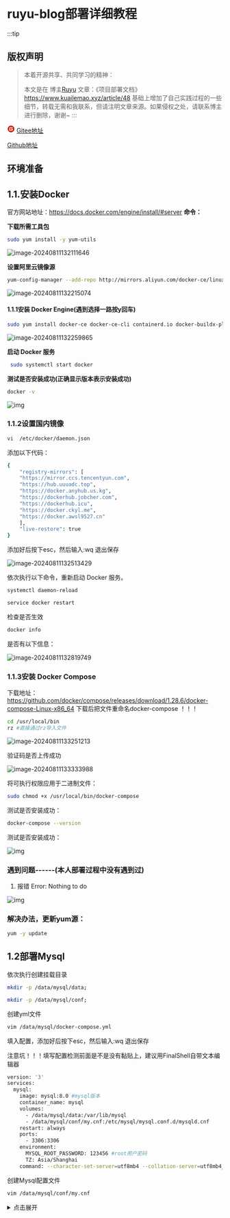 
# ruyu-blog部署详细教程

:::tip
## 版权声明[](https://wiki.onedayxyy.cn/blog#版权声明)

> 本着开源共享、共同学习的精神：
>
> 本文是在 博主[Ruyu](https://www.kuailemao.xyz/) 文章：《项目部署文档》https://www.kuailemao.xyz/article/48 基础上增加了自己实践过程的一些细节，转载无需和我联系，但请注明文章来源。如果侵权之处，请联系博主进行删除，谢谢~
:::

<svg t="1716800756587" class="icon" viewBox="0 0 1024 1024" version="1.1" xmlns="http://www.w3.org/2000/svg" p-id="3176" width="18" height="18"><path d="M512 960c-246.4 0-448-201.6-448-448s201.6-448 448-448 448 201.6 448 448-201.6 448-448 448z" fill="#D81E06" p-id="3177"></path><path d="M721.664 467.968h-235.52a22.272 22.272 0 0 0-20.736 20.736v51.776c0 10.368 10.368 20.736 20.736 20.736H628.48c10.368 0 20.736 10.304 20.736 20.672v10.368c0 33.664-28.48 62.08-62.144 62.08H392.896a22.272 22.272 0 0 1-20.672-20.672V436.928c0-33.664 28.48-62.08 62.08-62.08h287.36a22.272 22.272 0 0 0 20.736-20.736v-51.84a22.272 22.272 0 0 0-20.736-20.672h-287.36A152.96 152.96 0 0 0 281.6 434.368v287.36c0 10.304 10.368 20.672 20.736 20.672h302.848c75.072 0 137.216-62.08 137.216-137.216v-116.48a22.272 22.272 0 0 0-20.736-20.736z" fill="#FFFFFF" p-id="3178"></path></svg> [Gitee地址](https://gitee.com/kuailemao/ruyu-blog)

[Github地址](https://github.com/kuailemao/Ruyu-Blog)

## 环境准备

## 1.1.安装Docker

官方网站地址：https://docs.docker.com/engine/install/#server
**命令：**

**下载所需工具包**

```bash
sudo yum install -y yum-utils
```

![image-20240811132111646](https://ice.frostsky.com/2024/08/11/387468071c1cbbcc065923f5a6b4ea2f.png)

**设置阿里云镜像源**

```bash
yum-config-manager --add-repo http://mirrors.aliyun.com/docker-ce/linux/centos/docker-ce.repo
```

![image-20240811132215074](https://ice.frostsky.com/2024/08/11/074e166a1e2a6f30c304b76631b7576b.png)

#### 1.1.1安装 Docker Engine(遇到选择一路按y回车)

```bash
sudo yum install docker-ce docker-ce-cli containerd.io docker-buildx-plugin docker-compose-plugin
```

![image-20240811132259865](https://ice.frostsky.com/2024/08/11/8c5c048b665d5b7db8f4b52d64fca4bf.png)

**启动 Docker 服务**

```bash
 sudo systemctl start docker
```

**测试是否安装成功(正确显示版本表示安装成功)**

```bash
docker -v
```

![img](https://image.kuailemao.xyz/blog/article/articleImage/0c981758-2b87-4e74-835d-60f4145c11b3.png)

### 1.1.2设置国内镜像

```bash
vi  /etc/docker/daemon.json
```

添加以下代码：

```bash
{
    "registry-mirrors": [
    "https://mirror.ccs.tencentyun.com",
    "https://hub.uuuadc.top",
    "https://docker.anyhub.us.kg",
    "https://dockerhub.jobcher.com",
    "https://dockerhub.icu",
    "https://docker.ckyl.me",
    "https://docker.awsl9527.cn"
    ],
    "live-restore": true
}
```

添加好后按下esc，然后输入:wq       退出保存

![image-20240811132513429](https://ice.frostsky.com/2024/08/11/48566ee74e800de578b8032afbc9942a.png)

依次执行以下命令，重新启动 Docker 服务。

```bash
systemctl daemon-reload
```

```bash
service docker restart
```

检查是否生效

```bash
docker info
```

是否有以下信息：

![image-20240811132819749](https://ice.frostsky.com/2024/08/11/477ab3d13c5a922be074a0672c97b89e.png)

### 1.1.3安装 Docker Compose

下载地址：https://github.com/docker/compose/releases/download/1.28.6/docker-compose-Linux-x86_64
下载后把文件重命名docker-compose ！！！

```bash
cd /usr/local/bin
rz #直接通过rz导入文件
```

![image-20240811133251213](https://ice.frostsky.com/2024/08/11/6e399cb50c67ea313a64963b360ade44.png)

验证码是否上传成功

![image-20240811133333988](https://ice.frostsky.com/2024/08/11/fc0ba71e4f19c7fcc22dcf119027fbca.png)

将可执行权限应用于二进制文件：

```bash
sudo chmod +x /usr/local/bin/docker-compose
```

测试是否安装成功：

```bash
docker-compose --version
```

测试是否安装成功：

![img](https://image.kuailemao.xyz/blog/article/articleImage/228c283e-5b96-4de2-a3cc-feb560dae5ea.png)

### 遇到问题------(本人部署过程中没有遇到过)

1. 报错 Error: Nothing to do

![img](https://image.kuailemao.xyz/blog/article/articleImage/329c5dc2-3e09-48aa-98e3-4712c4231829.png)

### 解决办法，更新yum源：

```bash
yum -y update
```
## 1.2部署Mysql

依次执行创建挂载目录

```bash
mkdir -p /data/mysql/data;
```

```bash
mkdir -p /data/mysql/conf;
```

创建yml文件

```bash
vim /data/mysql/docker-compose.yml
```

填入配置，添加好后按下esc，然后输入:wq       退出保存

注意坑！！！填写配置检测前面是不是没有黏贴上，建议用FinalShell自带文本编辑器

```bash
version: '3'
services:
  mysql:
    image: mysql:8.0 #mysql版本
    container_name: mysql
    volumes:
      - /data/mysql/data:/var/lib/mysql
      - /data/mysql/conf/my.cnf:/etc/mysql/mysql.conf.d/mysqld.cnf
    restart: always
    ports:
      - 3306:3306
    environment:
      MYSQL_ROOT_PASSWORD: 123456 #root用户密码
      TZ: Asia/Shanghai
    command: --character-set-server=utf8mb4 --collation-server=utf8mb4_unicode_ci
```

创建Mysql配置文件

```bash
vim /data/mysql/conf/my.cnf
```

<details >
  <summary>点击展开</summary>
```bash
[mysqld]
default-storage-engine=INNODB  # 创建新表时将使用的默认存储引擎
character-set-server=utf8mb4      # 设置mysql服务端默认字符集
pid-file        = /var/run/mysqld/mysqld.pid  # pid文件所在目录
socket          = /var/run/mysqld/mysqld.sock # 用于本地连接的socket套接字
datadir         = /var/lib/mysql              # 数据文件存放的目录
symbolic-links=0
sql_mode=STRICT_TRANS_TABLES,NO_ZERO_IN_DATE,NO_ZERO_DATE,ERROR_FOR_DIVISION_BY_ZERO,NO_ENGINE_SUBSTITUTION # 定义mysql应该支持的sql语法，数据校验等!

# 允许最大连接数
max_connections=200


# 同一局域网内注意要唯一
server-id=3306
# 开启二进制日志功能 & 日志位置存放位置`/var/lib/mysql`
#log-bin=mysql-bin
log-bin=/var/lib/mysql/mysql-bin
# binlog格式
# 1. STATEMENT：基于SQL语句的模式，binlog 数据量小，但是某些语句和函数在复制过程可能导致数据不一致甚至出错；
# 2. MIXED：混合模式，根据语句来选用是 STATEMENT 还是 ROW 模式；
# 3. ROW：基于行的模式，记录的是行的完整变化。安全，但 binlog 会比其他两种模式大很多；
binlog_format=ROW
# FULL：binlog记录每一行的完整变更 MINIMAL：只记录影响后的行
binlog_row_image=FULL
# 日志文件大小
max_binlog_size=100M
# 定义清除过期日志的时间(这里设置为7天)
expire_logs_days=7

# ================= ↑↑↑ mysql主从同步配置end ↑↑↑ =================

[mysql]
default-character-set=utf8mb4

[client]
default-character-set=utf8mb4  # 设置mysql客户端默认字符集
```
</details>

```bash
#cd到对应目录下
cd /data/mysql
#创建容器并启动
docker-compose up -d
```

![image-20240811135624505](https://ice.frostsky.com/2024/08/11/0fb15f644d230c6e5343c1e8fcc0ee27.png)

看见以下信息代表成功

![img](https://image.kuailemao.xyz/blog/article/articleImage/775ba3fd-3caa-4811-b630-0e1cdcead3ef.png)

**记得防火墙开对应的端口号 !!!**
**一定要记得换端口和复杂密码，不然等着被比特币勒索！！！**

**navicate测试链接成功**

![image-20240811134940156](https://ice.frostsky.com/2024/08/11/7c0d5569aa10606392e1432c9e41d955.png)

**最后新建一个blog数据库，我已经新建了blog数据库，图中为演示。把项目目录下的sql文件放进去运行！！！**

![recording](https://ice.frostsky.com/2024/08/11/9054151faf3485340ddf1002b65e6459.gif)

## 1.3.部署Redis

创建挂载目录

```bash
mkdir -p /data/redis
```

创建yml文件

```bash
vim /data/redis/docker-compose.yml
```

填入配置，添加好后按下esc，然后输入:wq       退出保存

注意坑！！！填写配置检测前面是不是没有黏贴上，建议用FinalShell自带文本编辑器

```bash
version: '3'
services:
  redis:
    image: redis:7.2.3
    container_name: redis
    restart: always
    ports:
      - 6379:6379
    volumes:
      - /data/redis/redis.conf:/etc/redis/redis.conf
      - /data/redis/data:/data
      - /data/redis/logs:/logs
    command: ["redis-server","/etc/redis/redis.conf"]
```

创建挂载的配置文件

```shell
vim /data/redis/redis.conf
```

**注意：protected-mode no 不加，无法连接！**

```bash
protected-mode no
port 6379
timeout 0
#rdb配置
save 900 1
save 300 10
save 60 10000
rdbcompression yes
dbfilename dump.rdb
dir /data
appendonly yes
appendfsync everysec
#设置你的redis密码
requirepass 123456
```

到对应目录下启动容器

```bash
cd /data/redis
docker-compose up -d
#如果需要强制重新构建
docker-compose up --force-recreate -d
```

![image-20240811135731675](https://ice.frostsky.com/2024/08/11/93112207ed063a9a0c5292d436e874ad.png)

看见以上信息代表成功

记得防火墙开启对应的端口！！！

![img](https://image.kuailemao.xyz/blog/article/articleImage/d3939ef1-96af-4c5a-9820-70db419b5237.png)

使用工具测试连接

![image-20240811135922792](https://ice.frostsky.com/2024/08/11/be34bf92a638a1c2c0421c7888307e3d.png)

## 1.4.部署RabbitMQ

```bash
docker pull rabbitmq
```

根据下载的镜像创建和启动容器

```bash
docker run -d --hostname my-rabbit --name rabbit -p 15672:15672 -p 5672:5672 rabbitmq
```

参数说明：

```bash
-d 后台运行容器；
--name 指定容器名；
-p 指定服务运行的端口（5672：应用访问端口；15672：控制台Web端口号）；
-v 映射目录或文件；
--hostname  主机名（RabbitMQ的一个重要注意事项是它根据所谓的 “节点名称” 存储数据，默认为主机名）；
-e 指定环境变量；（RABBITMQ_DEFAULT_VHOST：默认虚拟机名；RABBITMQ_DEFAULT_USER：默认的用户名；RABBITMQ_DEFAULT_PASS：默认用户名的密码）
```

查看正在运行容器

```bash
docker ps
```

![image-20240811140111747](https://ice.frostsky.com/2024/08/11/d595875e3e2a53ac03001e032a8aef14.png)

进入容器内部，比如我自己的：docker exec -it f765634fe9c9 /bin/bash

```bash
docker exec -it 容器id /bin/bash
```

运行web插件

```bash
rabbitmq-plugins enable rabbitmq_management
```

![img](https://image.kuailemao.xyz/blog/article/articleImage/a4cfe25c-3ee0-404e-8544-8218cb2f9b79.png)

浏览器运行，您的服务器ip+端口：http://ip:15672/       比如我的本地虚拟机ip是：192.168.222.128，浏览器输入：http://192.168.222.128:15672/

![img](https://image.kuailemao.xyz/blog/article/articleImage/6b2830ae-d24a-4c0b-8f8c-bab0cb311c9b.png)

默认用户名和密码是**guest**

![image-20240811140626498](https://ice.frostsky.com/2024/08/11/76c21d3a7237672af624cc0a8710257c.png)

解决：⚠ All stable feature flags must be enabled after completing an upgrade. [Learn more]

全部启用

![image-20240811140902920](https://ice.frostsky.com/2024/08/11/94d5f56cd2362503bec89d2838518c6c.png)

解决不显示图表问题

正常首页应该是这样

![img](https://image.kuailemao.xyz/blog/article/articleImage/45b1c9ab-733c-4fcb-9299-e591e8764dee.png)

**解决方法：**

查看所有容器（看id）

```bash
docker ps -a
```

进入容器内部

```bash
docker exec -it 容器id /bin/bash
```

进入指定目录

```bash
cd /etc/rabbitmq/conf.d/
```

修改 management_agent.disable_metrics_collector = false

```bash
echo management_agent.disable_metrics_collector = false > management_agent.disable_metrics_collector.conf
```

退出容器

```bash
exit
```

重启容器

```bash
docker restart 容器Id
```

**修改密码：**

1. 进入容器内部

2. 查看RabbitMQ当前的用户列表

   ```bash
   rabbitmqctl list_users
   ```

   ![img](https://image.kuailemao.xyz/blog/article/articleImage/a8c0d6bd-7e8a-4d72-995d-f0453dbcae17.png)

修改密码

```bash
rabbitmqctl change_password 用户名 '[密码]'
```

## 1.5.部署Minio

创建挂载目录

```bash
mkdir -p /data/minio
```

创建yml文件

```bash
vim /data/minio/docker-compose.yml
```

填入配置，添加好后按下esc，然后输入:wq       退出保存

注意坑！！！填写配置检测前面是不是没有黏贴上，建议用FinalShell自带文本编辑器

```bash
version: '3'
services:
  minio:
    image: "minio/minio"
    container_name: minio
    ports:
      - "9000:9000" # api 端口
      - "9001:9001" # 控制台端口
    environment:
      MINIO_ROOT_USER: admin # 管理后台用户名
      MINIO_ROOT_PASSWORD: 12345678 # 管理后台密码，最小8个字符
      MINIO_COMPRESS: "off" # 开启压缩 on 开启 off 关闭
      MINIO_COMPRESS_EXTENSIONS: "" # 扩展名 .pdf,.doc 为空 所有类型均压缩
      MINIO_COMPRESS_MIME_TYPES: "" # mime 类型 application/pdf 为空 所有类型均压缩
    volumes:
      - /data/minio/data:/data/ # 映射当前目录下的data目录至容器内/data目录
      - /data/minio/config:/root/.minio/ # 映射配置目录
    command: server --address ':9000' --console-address ':9001' /data  # 指定容器中的目录 /data
    privileged: true
```

到对应目录下启动容器

```bash
cd /data/minio
docker-compose up -d
#如果需要强制重新构建
docker-compose up --force-recreate -d
```

打开对应的控制台: http://ip:9001/  您的服务器ip+端口：http://ip:9001/       比如我的本地虚拟机ip是：192.168.222.128，浏览器输入：http://192.168.222.128:9001/
**记得服务器防火墙开启9000，9001端口！！！使用对应的账号密码登录！**

默认账号：admin             默认密码：12345678

![image-20240812003329621](https://ice.frostsky.com/2024/08/12/213a291aa0a0b1672f37b55a2dbb4a78.png)

创建一个对应的桶

![image-20240812003420907](https://ice.frostsky.com/2024/08/12/c87c225b5581f6920b8f3cee86c8f2c2.png)

输入桶的名称：blog，然后点击右下角Create Bucket

![image-20240812003549865](https://ice.frostsky.com/2024/08/12/021bbab9ef7bb67477907ea396a94e38.png)

设置访问权限，把【Private】权限改成【Custom】

![img](https://image.kuailemao.xyz/blog/article/articleImage/69d52702-4b61-4dc5-a518-0483df391797.png)

![image-20240812003659349](https://ice.frostsky.com/2024/08/12/311559cea03daaec9d8c535731ce9570.png)

将以下信息填写在Write Policy（图二）
<details >
  <summary>点击展开</summary>
```bash
{
    "Version": "2012-10-17",
    "Statement": [
        {
            "Effect": "Allow",
            "Principal": {
                "AWS": [
                    "*"
                ]
            },
            "Action": [
                "s3:GetBucketLocation"
            ],
            "Resource": [
                "arn:aws:s3:::blog"
            ]
        },
        {
            "Effect": "Allow",
            "Principal": {
                "AWS": [
                    "*"
                ]
            },
            "Action": [
                "s3:ListBucket"
            ],
            "Resource": [
                "arn:aws:s3:::blog"
            ],
            "Condition": {
                "StringEquals": {
                    "s3:prefix": [
                        "*"
                    ]
                }
            }
        },
        {
            "Effect": "Allow",
            "Principal": {
                "AWS": [
                    "*"
                ]
            },
            "Action": [
                "s3:GetObject"
            ],
            "Resource": [
                "arn:aws:s3:::blog/**"
            ]
        }
    ]
}
```
</details>
![image-20240811142237847](https://ice.frostsky.com/2024/08/13/bd946bd389ab9688acfd504596537b46.png)

创建密钥

密钥只要第一次可见，创建后记得保存好

![img](https://image.kuailemao.xyz/blog/article/articleImage/2f42813f-8a36-4571-84c8-4fdee368e87f.png)

![image-20240812003715494](https://ice.frostsky.com/2024/08/12/25505f380dc8a3e572858c629a9b5a72.png)

## 1.6.部署音乐后端

拉取镜像

```bash
docker pull binaryify/netease_cloud_music_api
```

![image-20240812003938193](https://ice.frostsky.com/2024/08/12/ec570efa999e70cc2548dee3f116772c.png)

运行

```bash
docker run -p 3000:3000 --name netease_cloud_music_api -d binaryify/netease_cloud_music_api
```

记得服务器防火墙开启对应端口！！！

## 1.7.部署一言接口

可选，ruyu-blog原作者官网的一言接口有qps限制，想使用流畅一点就自己部署一个

官方部署文档：https://developer.hitokoto.cn/sentence/deploy.html

**一言官方提供了各种部署方式，自己选一个，官网使用 `Docker` 部署**

# 4.本地运行项目

## 4.1.拉取项目

项目地址：[kuailemao/Ruyu-Blog](https://gitee.com/kuailemao/ruyu-blog)

小白请下载最新的发行版本

![img](https://image.kuailemao.xyz/blog/article/articleImage/b463f357-602b-4551-be81-a23141540233.png)

拉取命令，提前安装好git

```bash
git clone git@gitee.com:kuailemao/ruyu-blog.git
```

![img](https://image.kuailemao.xyz/blog/article/articleImage/bef26efa-f4ea-4015-a606-3f05ebff132e.png)

## 4.2.运行后端

使用idea打开，下载后端依赖

![image-20240812004257952](https://ice.frostsky.com/2024/08/12/18762c780c0e7ac56abd99f280ae988f.png)

【blog-backend/src/main/resources】目录下新建application-dev.yml

![image-20240812004427075](https://ice.frostsky.com/2024/08/12/48c67ec0d1d4f9671a0b6c886cba5941.png)

添加application-dev.yml配置

<details >
  <summary>点击展开</summary>
```bash
spring:
  security:
    jwt:
      key: jwt-key
      # jwt 的有效时间（天）
      expire: 7
  datasource:
    driver-class-name: com.mysql.cj.jdbc.Driver
    url: jdbc:mysql://192.168.222.128:3306/blog?useSSL=false&allowPublicKeyRetrieval=true
    username: root
    password: 123456
  data:
    redis:
      # redis 端口
      port: 6379
      # redis 地址
      host: 192.168.222.128
      # redis 密码
      password: 123456
      # redis连接超时时间（毫秒）
      timeout: 10000
      # 数据库索引，默认为0
      database: 1
  jackson:
    date-format: yyyy-MM-dd HH:mm:ss
    time-zone: GMT+8
  rabbitmq:
    # rabbitmq 地址
    host: 192.168.222.128
    # rabbitmq 端口
    port: 5672
    # rabbitmq 用户名
    username: guest
    # rabbitmq 密码
    password: guest
    listener:
      simple:
        retry:
          enabled: true #是否开启消费者重试
          max-attempts: 3 #最大重试次数
          initial-interval: 6000 #重试间隔时间（单位毫秒）
          multiplier: 2 #间隔时间乘子，间隔时间*乘子=下一次的间隔时间，最大不能超过设置的最大间隔时间
          max-interval: 10000 #重试最大时间间隔（单位毫秒）
    # 邮箱队列名称
    queue:
      email: email_queue
      log-login: log_login_queue
      log-system: log_system_queue
    # 邮箱交换机名称
    exchange:
      email: email_exchange
      log: log_exchange
    # 邮箱路由键
    routingKey:
      email: email_routing_key
      log-login: log_routing_key_login
      log-system: log_routing_key_system
  mail:
    host: smtp.qq.com
    username:
    password:
    chat-gpt:
      email:
      password:
    properties:
      mail.smtp.auth: true
      mail.smtp.starttls.enable: true
  servlet:
    multipart:
      max-file-size: 10MB
      max-request-size: 10MB
  quartz:
    # 将 Quartz 持久化方式修改为 jdbc
    job-store-type: jdbc
    properties:
      org:
        quartz:
          scheduler:
            # 实例节点 ID 自动生成
            instanceId: AUTO
          jobStore:
            class: org.quartz.impl.jdbcjobstore.JobStoreTX
            dataSource: quartz_jobs
          dataSource:
            quartz_jobs:
              driver: com.mysql.cj.jdbc.Driver
              URL: jdbc:mysql://192.168.222.128:3306/blog?useSSL=false&allowPublicKeyRetrieval=true
              user: root
              password: 123456
mybatis:
  mapper-locations: classpath:mapper/*.xml
  configuration:
    log-impl: org.apache.ibatis.logging.stdout.StdOutImpl
mybatis-plus:
  configuration:
    log-impl: org.apache.ibatis.logging.stdout.StdOutImpl
  global-config:
    db-config:
      # 逻辑删除
      logic-delete-field: isDeleted
      # 逻辑删除值
      logic-delete-value: 1
      # 逻辑未删除值
      logic-not-delete-value: 0
      # id 自增
      id-type: auto
# springdoc-openapi项目配置，访问 http://127.0.0.1:8088/doc.html
springdoc:
  swagger-ui:
    path: /swagger-ui.html
    tags-sorter: alpha
    operations-sorter: alpha
  api-docs:
    path: /v3/api-docs
  group-configs:
    - group: 'default'
      paths-to-match: '/**'
      packages-to-scan: xyz.kuailemao
oauth:
  # gitee 登录
  gitee:
    client-id:
    client-secret:
    redirect-uri:
  # gitub 登录
  github:
    client-id:
    client-secret:
    redirect-uri:
web:
  index:
    # 网站前端首页
    path:  http://localhost:99/
# knife4j的增强配置，不需要增强可以不配
knife4j:
  enable: true
  setting:
    language: zh_cn
http_pool:
  max_total: 200
  default_max_per_route: 100
  connect_timeout: 5000
  connection_request_timeout: 1000
  socket_timeout: 65000
  validate_after_inactivity: 2000
# 连接 minio
minio:
  # minio地址+9000端口
  endpoint: http://192.168.222.128:9000
  #minio访问密钥
  accessKey: #必填！上传自己的accessKey
  #minio密钥
  secretKey: #必填！上传自己的secretKey
  # 桶名称
  bucketName: blog
```
</details>

**把上面准备好的环境找到对应的地方配置好各种ip跟端口或者密钥，运行BlogBackendApplication**

![image-20240812004612802](https://ice.frostsky.com/2024/08/12/d8c12b5710ae6c158f5a4d6d697b8d97.png)

看到以下信息，恭喜你，后端启动成功！

![image-20240812004836528](https://ice.frostsky.com/2024/08/12/f4025d7065a42b32e453b972451628e9.png)

遇到的问题提示以下报错：

![1723395136268](https://ice.frostsky.com/2024/08/12/2125624df4379fc9e2b4f72e322c878a.jpeg)

![1723395136256](https://ice.frostsky.com/2024/08/12/46a394bb7d87f468f08ccf9e05c8c541.jpeg)

原因是数据库没改对，把[]去掉

```bash
    #错误的
    driver-class-name: com.mysql.cj.jdbc.Driver
    url: jdbc:mysql://[192.168.222.128]:[3306]/blog?useSSL=false&allowPublicKeyRetrieval=true
    #正确的
    driver-class-name: com.mysql.cj.jdbc.Driver
    url: jdbc:mysql://192.168.222.128:3306/blog?useSSL=false&allowPublicKeyRetrieval=true
   #第87行 
dataSource:
quartz_jobs:
driver: com.mysql.cj.jdbc.Driver
URL: jdbc:mysql://192.168.222.128:3306/blog?useSSL=false&allowPublicKeyRetrieval=true
```

## 4.3.运行前端

**前提具备条件：**

- pnpm >= 8.12.0
- node >= 16.17.0

### 4.3.1.运行博客前台

1. 找到打开 `kuailemao-blog` 目录

![img](https://image.kuailemao.xyz/blog/article/articleImage/84bb99df-fd2c-4ea1-b171-36d5b5f74530.png)

**右键打开终端**

![img](https://image.kuailemao.xyz/blog/article/articleImage/c5a30281-50d7-4b1c-a7e1-16a7abb7c296.png)

运行命令

```bash
pnpm install
```

![img](https://image.kuailemao.xyz/blog/article/articleImage/e2400a16-2b68-4b1e-932f-d25c11c79082.png)

打开\ruyu-blog/blog-frontend/kuailemao-blog/目录下的【.env.development】配置文件，填写好对应的配置信息

<details >
  <summary>点击展开博客前台开发环境配置</summary>
```bash
# 开发环境配置
NODE_ENV = development

# 博客代理地址
VITE_APP_BASE_API = '/api'
# 项目后端地址（来自blog-frontend/kuailemao-admin/.env.development配置文件中VITE_APP_BASE_URL）
VITE_SERVE='http://localhost:8088/'
# 前台域名
VITE_FRONTEND_URL = 'http://localhost:99/'
# 音乐代理地址
VITE_MUSIC_BASE_API = '/wapi'
# 第三方开源集成的音乐前端地址，如果不配置上面菜单栏就不会出现音乐选项
VITE_MUSIC_FRONTEND_URL = ''
# 左下角音乐后台
VITE_MUSIC_SERVE='http://192.168.222.128:3000/'
# 自己部署的一言接口，如果不填写会默认使用官网的接口，官网接口有每分钟qps限制，有时会得不到想要的结果
VITE_YIYAN_API = ''
```
</details>

```bash
pnpm run dev
```

![img](https://image.kuailemao.xyz/blog/article/articleImage/20df1734-87ff-401f-a3d6-9fdb29b5a81f.png)

看到以上信息访问链接后恭喜你运行成功！！！

![img](https://image.kuailemao.xyz/blog/article/articleImage/a437f3bf-8e6e-4691-99ce-811b3f0d0c59.png)

### 4.3.2.运行博客后台

与上面同样的方式，找到`kuailemao-admin`文件夹，打开终端
**运行命令：**

```shell
pnpm install
```

打开blog-frontend/kuailemao-admin/配置文件目录下的【.env.development】配置文件，填写好对应的配置信息

<details >
  <summary>点击展开博客后台开发环境配置</summary>
```bash
# 开发环境

# 代理前缀
# VITE_APP_BASE_API=/api
# 后端地址
VITE_APP_BASE_URL=http://localhost:8088
VITE_APP_LOAD_ROUTE_WAY=BACKEND
#minio ip地址+9001上传端口
VITE_APP_DOMAIN_NAME=http://192.168.222.128:9001
# VITE_APP_BASE_API_DEV=/dev-api
# VITE_APP_BASE_URL_DEV=http://localhost:8080
# The title of your application (string)
#标题
VITE_GLOB_APP_TITLE="antdv-pro"
# 是否显示侧边配置按钮
VITE_APP_PROD=true
```
</details>

```shell
pnpm dev
```

![img](https://image.kuailemao.xyz/blog/article/articleImage/7343fb44-80e8-41d4-8fde-217a867d9b4a.png)

看到以上信息访问链接后恭喜你运行成功！！！

**效果如下：**

账号：admin    密码：123456

![img](https://image.kuailemao.xyz/blog/article/articleImage/28435382-530a-44aa-ac20-eb886ce329bd.png)

### 4.3.3.音乐模块（可选）

开源地址：https://github.com/XiangZi7/KM-Music-Player

> 这个页面是单独部署的并非集成在项目内，需要的自己参考开源大佬的文档部署

![img](https://image.kuailemao.xyz/blog/article/articleImage/56edb3d9-5efb-4969-885b-7a8fff2111c1.png)

# 5.部署

## 5.1.部署后端

### 5.1.1.构建生成jar包

idea运行打包命令

![img](https://image.kuailemao.xyz/blog/article/articleImage/d6ee0859-3a57-4906-971d-258bfee45fb6.png)

得到一个打包好的Jar包

![img](https://image.kuailemao.xyz/blog/article/articleImage/d876b54d-88ff-4a8a-a746-080c4982dda6.png)

### 5.1.2.上传jar包

```bash
#新建backend文件夹
mkdir /blog/backend -p

#进入backend文件夹
cd /blog/backend
```

上传打包文件，把你打包好的后端Jar包上传

```bash
rz  # Enter

#验证是否上传成功
ls
#或者
ll
#输出 blog-backend-0.0.1-SNAPSHOT.jar  或者   总用量 91480 -r--------. 1 root root 93672039 8月  11 04:14 blog-backend-0.0.1-SNAPSHOT.jar
```
### 5.1.3.创建后端镜像
新建 Dockerfile

```bash
#进入backend文件夹
cd /blog/backend

#新建Dockerfile文件
vim Dockerfile
```

**写入Dockerfile内容配置：(覆盖掉原来文件的内容)**

添加好后按下esc，然后输入:wq       退出保存

注意坑！！！填写配置检测前面是不是没有黏贴上，建议用FinalShell自带文本编辑器

```bash
# 使用官方的OpenJDK 17镜像作为基础镜像
FROM openjdk:17

# 设置工作目录
WORKDIR /app

# 复制项目的jar文件到容器中
COPY blog-backend-0.0.1-SNAPSHOT.jar /app/app.jar

# 暴露应用运行的端口
EXPOSE 8088

# 运行Spring Boot应用
ENTRYPOINT ["java", "-jar", "/app/app.jar"]
```

![image-20240812005927275](https://ice.frostsky.com/2024/08/12/31424c01f8ff2059324bc25746a068ad.png)

### 5.1.4.构建后端镜像
:::warning
```bash
#构建后端镜像前确保镜像已经停止  首次部署请跳过此步骤

#运行后端容器前记得终止掉原来mysql、redis、rabbitmq容器或者直接停止掉所有容器。您可以使用以下命令：

# 停止mysql容器
docker stop ruyu-blog-hd
# 停止redis容器
docker stop redis:7.2.3
# 停止rabbitmq容器
docker stop rabbitmq

#或者停止所有正在运行的Docker容器
docker stop $(docker ps -q)

#删除后端容器
docker rm ruyu-blog-hd
```
:::

![](https://ice.frostsky.com/2024/08/04/1e3660433d36eb57fc8a58de28a317bf.png)


```bash
docker build . -t ruyu-blog-hd
```

![image-20240812010004567](https://ice.frostsky.com/2024/08/12/d048d67681d42ca98476d6f302513f59.png)

### 5.1.5.启动后端镜像
```bash
docker start ruyu-blog-hd
```

### 5.1.6.运行后端容器

```bash
docker run --name ruyu-blog-hd -d -p 8088:8088 ruyu-blog-hd
```

![image-20240812010159849](https://ice.frostsky.com/2024/08/12/10c99f9dcdd2447731ae1a550938acb1.png)
### 5.1.7.验证后端容器
```bash
docker ps
```

成功输出如下图

![image-20240812010235419](https://ice.frostsky.com/2024/08/12/0c30792630e68845081d06247a165727.png)

**记得服务器防火墙开启对应端口！！！**

## 5.2.部署前台
### 5.2.1.填写配置文件
:::tip
不填写也可以打包到服务器，也可以运行
:::
找到 kuailemao-blog 目录下面的生产环境配置文件

![img](https://image.kuailemao.xyz/blog/article/articleImage/f37c5b7a-4311-4085-9b68-812d72789fdf.png)

<details >
  <summary>点击展开前台生产环境配置</summary>
```bash
# 生产环境配置
NODE_ENV = production

# 博客代理地址
VITE_APP_BASE_API = '/api'
# 项目后端地址（来自blog-frontend/kuailemao-admin/.env.development配置文件中VITE_APP_BASE_URL）
VITE_SERVE='http://服务器IP:8088/'
# 前台域名（没有配就填写正确ip）
VITE_FRONTEND_URL = 'http://服务器IP:99/'
# 音乐代理地址
VITE_MUSIC_BASE_API = '/wapi'
# 第三方开源集成的音乐前端地址，如果不配置上面菜单栏就不会出现音乐选项
VITE_MUSIC_FRONTEND_URL = ''
# 左下角音乐后端地址
VITE_MUSIC_SERVE='http://服务器IP:3000/'
# 自己部署的一言接口，如果不填写会默认使用官网的接口，官网接口有每分钟qps限制，有时会得不到想要的结果
VITE_YIYAN_API = ''
```
</details>

### 5.2.1.打包前台项目

运行打包命令

```bash
pnpm build
```

![img](https://image.kuailemao.xyz/blog/article/articleImage/4f52cb13-5947-4538-8d6e-4a151dc90d92.png)

等待打包完成，根目录下面出现 dist 命令

![img](https://image.kuailemao.xyz/blog/article/articleImage/85008907-98f7-4772-b923-0011613a2461.png)

### 5.2.3.上传dist文件夹

回到服务器，运行命令

```bash
# 新建blog-qt文件夹
mkdir /blog/blog-qt -p

# 进入blog-qt文件夹
cd /blog/blog-qt/
```

把打包好的 dist 文件夹上传，建议用Xftp上传更快，路径在：/blog/blog-qt

```bash
rz
```

![](https://ice.frostsky.com/2024/08/04/367cec9cdc375e35eea7ac91362a0d07.png)

### 5.2.4.创建前台镜像

```bash
vim Dockerfile
```

填入配置，添加好后按下esc，然后输入:wq       退出保存

注意坑！！！填写配置检测前面是不是没有黏贴上，建议用FinalShell自带文本编辑器

```bash
FROM nginx

MAINTAINER 博客前台

RUN rm /etc/nginx/conf.d/default.conf

ADD default.conf /etc/nginx/conf.d/

COPY dist/ /usr/share/nginx/html/
```

新建 default.conf 配置文件

```bash
vim default.conf
```

填入配置，添加好后按下esc，然后输入:wq       退出保存

注意坑！！！填写配置检测前面是不是没有黏贴上，建议用FinalShell自带文本编辑器
<details >
  <summary>点击展开</summary>
```bash
server {
        listen 80;              # 监听端口

        server_name localhost;    # 域名

        location / {
             root   /usr/share/nginx/html;
             index  index.html index.htm;
             try_files $uri $uri/ /index.html =404;
        }

        # 配置代理路径
        location /api/ {
            proxy_pass http://192.168.222.128:8088/;        # 转发请求的目标地址
            proxy_set_header Host $host;             # 设置请求头中的Host字段
            proxy_set_header X-Forwarded-For $proxy_add_x_forwarded_for;
                            # 设置HTTP头中的X-Forwarded-For字段，表示客户端真实IP，多个IP用逗号隔开
            proxy_set_header X-Real-IP $remote_addr; # 设置请求头中的X-Real-IP字段，表示客户端真实IP
            client_max_body_size 100M;
        }

        # 配置代理路径
        location /wapi/ {
            proxy_pass http://192.168.222.128:3000/;        # 转发请求的目标地址
        }

        # 配置错误页面
        error_page 404 /404.html;           # 404错误页
        location = /404.html {
            internal;                       # 不接受外部访问
            root /usr/share/nginx/html;     # 404错误页文件所在目录
        }
    }
```
</details>

如果有域名，并且后台不想使用另外一个端口访问，假如 88，因为服务器只有一个 80端口，就可以使用nginx转发，如下配置

<details >
  <summary>点击展开</summary>
```bash
# 定义HTTP服务器
    server {
        listen 80;              # 监听端口

        server_name kuailemao.xyz;    # 域名

        location / {
             root   /usr/share/nginx/html;
             index  index.html index.htm;
             try_files $uri $uri/ /index.html =404;
        }

        # 配置代理路径
        location /api/ {
            proxy_pass http://[域名/ip+端口]/;        # 转发请求的目标地址，项目后端
            proxy_set_header Host $host;             # 设置请求头中的Host字段
            proxy_set_header X-Forwarded-For $proxy_add_x_forwarded_for;
                            # 设置HTTP头中的X-Forwarded-For字段，表示客户端真实IP，多个IP用逗号隔开
            proxy_set_header X-Real-IP $remote_addr; # 设置请求头中的X-Real-IP字段，表示客户端真实IP
        }

        # 配置代理路径
        location /wapi/ {
            proxy_pass http://[域名/ip+端口]/;        # 转发请求的目标地址，音乐后端
        }

        # 配置错误页面
        error_page 404 /404.html;           # 404错误页
        location = /404.html {
            internal;                       # 不接受外部访问
            root /usr/share/nginx/html;     # 404错误页文件所在目录
        }
    }

    # 二级域名反向代理，访问后台
    server {
        listen 80;
        server_name blog.kuailemao.xyz;

        location / {
            proxy_pass http://kuailemao.xyz:81/; # 实际的后台路径
            client_max_body_size 100M;
            proxy_set_header Host $host;
            proxy_set_header X-Real-IP $remote_addr;
            proxy_set_header X-Forwarded-For $proxy_add_x_forwarded_for;
            proxy_set_header X-Forwarded-Proto $scheme;
        }
    }
```
</details>
![img](https://image.kuailemao.xyz/blog/article/articleImage/3eefe4e3-ae52-473d-ab45-5838ed9a4162.png)

### 5.2.5.构建前台镜像

:::warning
```bash
#构建前台镜像前确保镜像已经停止  首次部署请跳过此步骤

#停止前台容器
docker stop blog-qt
#删除前台容器
docker rm blog-qt
```
:::

```bash
<!-- 导航到/blog/blog-qt/目录下 -->
cd /blog/blog-qt/

# 构建前台镜像
docker build . -t blog-qt
```

![image-20240812010345015](https://ice.frostsky.com/2024/08/12/6d3ab5b1a3d186494abb702e8bb8a51c.png)

### 5.2.6.运行前台镜像

```bash
docker run --name blog-qt -d -p 80:80 blog-qt
```

### 5.2.7.验证前台容器

```bash
docker ps -a
```

![image-20240812010440613](https://ice.frostsky.com/2024/08/12/1b49a1ce0faccbe1f32a4daa285422b1.png)

前台效果

![](https://ice.frostsky.com/2024/08/04/a8545b66a20e60af769bb7f7221fca2c.png)

二级域名反向代理，后台访问效果

![img](https://image.kuailemao.xyz/blog/article/articleImage/5f57a5be-f833-4e4c-8562-2c1da0ae5000.png)

## 5.3.部署后台

### 5.3.1.填写配置文件
:::tip
不填写也可以打包到服务器，也可以运行
:::
找到对应的生产环境配置文件

![img](https://image.kuailemao.xyz/blog/article/articleImage/7d7f6d1c-edec-4ef2-bf7e-30ee23e970e4.png)

填写后端前台生产环境配置

```bash
VITE_APP_BASE_API=/api
#服务器ip+8088端口
VITE_APP_BASE_URL=http://服务器IP:8088
# The title of your application (string)
VITE_GLOB_APP_TITLE="antdv-pro"
VITE_APP_PROD=false
```

### 5.3.2.打包后台项目

打包命令

```bash
pnpm build
```

看见以下信息后表示打包成功

![img](https://image.kuailemao.xyz/blog/article/articleImage/78315543-137c-4374-aaa1-b40fa0e9a1ec.png)

![img](https://image.kuailemao.xyz/blog/article/articleImage/aa5a73e8-0f1c-41e2-bc78-78059e938f64.png)

### 5.3.3.上传dist目录

回到服务器，运行命令

```bash
#新建blog-ht文件夹
mkdir /blog/blog-ht

#进入blog-ht文件夹
cd /blog/blog-ht
```

把打包好的 dist 文件夹上传，建议用Xftp上传更快，路径在：/blog/blog-ht

![](https://ice.frostsky.com/2024/08/04/367cec9cdc375e35eea7ac91362a0d07.png)

### 5.3.4.创建后台镜像

```bash
vim Dockerfile
```
填入配置，添加好后按下esc，然后输入:wq 退出保存

注意坑！！！填写配置检测前面是不是没有黏贴上，建议用FinalShell自带文本编辑器
```bash
FROM nginx

MAINTAINER 博客后台

RUN rm /etc/nginx/conf.d/default.conf

ADD default.conf /etc/nginx/conf.d/

COPY dist/ /usr/share/nginx/html/
```

新建 default.conf 配置文件

```bash
vim default.conf
```

填入后台nginx配置

<details >
  <summary>点击展开</summary>
```bash
server {
        listen 81;              # 监听端口

        server_name localhost;    # 域名

        location / {
             root   /usr/share/nginx/html;
             index  index.html index.htm;
             try_files $uri $uri/ /index.html =404;
        }

        # 配置代理路径
        location /api/ {
            proxy_pass http://192.168.222.128:8088/;        # 转发请求的目标地址
            proxy_set_header Host $host;             # 设置请求头中的Host字段
            proxy_set_header X-Forwarded-For $proxy_add_x_forwarded_for;
                            # 设置HTTP头中的X-Forwarded-For字段，表示客户端真实IP，多个IP用逗号隔开
            proxy_set_header X-Real-IP $remote_addr; # 设置请求头中的X-Real-IP字段，表示客户端真实IP
            client_max_body_size 100M;
        }

        # 配置代理路径
        location /wapi/ {
            proxy_pass http://192.168.222.128:3000/;        # 转发请求的目标地址
        }

        # 配置错误页面
        error_page 404 /404.html;           # 404错误页
        location = /404.html {
            internal;                       # 不接受外部访问
            root /usr/share/nginx/html;     # 404错误页文件所在目录
        }
    }
```
</details>
![](https://image.kuailemao.xyz/blog/article/articleImage/91a09b37-a4c6-45cf-b527-2f1985a573a4.png)

### 5.3.5.构建后台镜像
:::warning
```bash
#构建后台镜像前确保镜像已经停止  首次部署请跳过此步骤

#停止后台容器
docker stop blog-ht
#删除后台容器
docker rm blog-ht
```
:::

```bash
<!-- 导航到/blog/blog-ht目录下 -->
cd /blog/blog-ht

<!-- 构建后台镜像 -->
docker build . -t blog-ht
```

![image-20240812010536086](https://ice.frostsky.com/2024/08/12/d714725a3692934e480776219b1d0b87.png)

### 5.3.6.运行后台镜像

```bash
docker run --name blog-ht -d -p 81:81 blog-ht
```

### 5.3.7.验证后台镜像

```bash
docker ps -a
```

![image-20240812010601490](https://ice.frostsky.com/2024/08/12/625bf631819c9d5283bec75dfe1e7c31.png)

后台效果
![](https://image.kuailemao.xyz/blog/article/articleImage/3bb39afd-00bb-44f3-9211-b4b65c75d8a4.png)